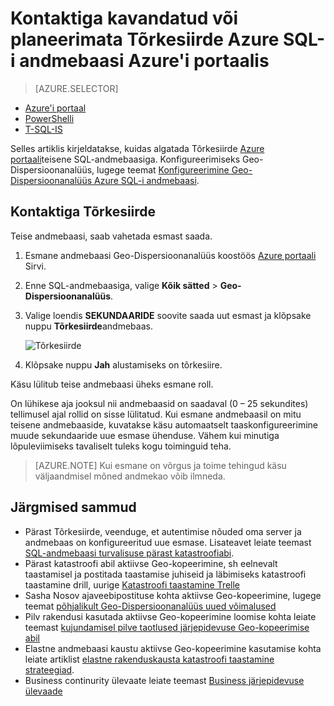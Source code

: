 <properties 
    pageTitle="Azure'i SQL-andmebaasi jaoks planeeritud või planeerimata Tõrkesiirde alustamine Azure portaali | Microsoft Azure'i" 
    description="Kontaktiga kavandatud või planeerimata Tõrkesiirde Azure SQL-i andmebaasi Azure'i portaalis" 
    services="sql-database" 
    documentationCenter="" 
    authors="stevestein" 
    manager="jhubbard" 
    editor=""/>

<tags
    ms.service="sql-database"
    ms.devlang="NA"
    ms.topic="article"
    ms.tgt_pltfrm="NA"
    ms.workload="data-management" 
    ms.date="08/29/2016"
    ms.author="sstein"/>

# <a name="initiate-a-planned-or-unplanned-failover-for-azure-sql-database-with-the-azure-portal"></a>Kontaktiga kavandatud või planeerimata Tõrkesiirde Azure SQL-i andmebaasi Azure'i portaalis


> [AZURE.SELECTOR]
- [Azure'i portaal](sql-database-geo-replication-failover-portal.md)
- [PowerShelli](sql-database-geo-replication-failover-powershell.md)
- [T-SQL-IS](sql-database-geo-replication-failover-transact-sql.md)


Selles artiklis kirjeldatakse, kuidas algatada Tõrkesiirde [Azure portaali](http://portal.azure.com)teisene SQL-andmebaasiga. Konfigureerimiseks Geo-Dispersioonanalüüs, lugege teemat [Konfigureerimine Geo-Dispersioonanalüüs Azure SQL-i andmebaasi](sql-database-geo-replication-portal.md).


## <a name="initiate-a-failover"></a>Kontaktiga Tõrkesiirde

Teise andmebaasi, saab vahetada esmast saada.  

1. Esmane andmebaasi Geo-Dispersioonanalüüs koostöös [Azure portaali](http://portal.azure.com) Sirvi.
2. Enne SQL-andmebaasiga, valige **Kõik sätted** > **Geo-Dispersioonanalüüs**.
3. Valige loendis **SEKUNDAARIDE** soovite saada uut esmast ja klõpsake nuppu **Tõrkesiirde**andmebaas.

    ![Tõrkesiirde][2]

4. Klõpsake nuppu **Jah** alustamiseks on tõrkesiire.

Käsu lülitub teise andmebaasi üheks esmane roll. 

On lühikese aja jooksul nii andmebaasid on saadaval (0 – 25 sekundites) tellimusel ajal rollid on sisse lülitatud. Kui esmane andmebaasil on mitu teisene andmebaaside, kuvatakse käsu automaatselt taaskonfigureerimine muude sekundaaride uue esmase ühenduse. Vähem kui minutiga lõpuleviimiseks tavaliselt tuleks kogu toiminguid teha. 

>[AZURE.NOTE] Kui esmane on võrgus ja toime tehingud käsu väljaandmisel mõned andmekao võib ilmneda.


## <a name="next-steps"></a>Järgmised sammud   

- Pärast Tõrkesiirde, veenduge, et autentimise nõuded oma server ja andmebaas on konfigureeritud uue esmase. Lisateavet leiate teemast [SQL-andmebaasi turvalisuse pärast katastroofiabi](sql-database-geo-replication-security-config.md).
- Pärast katastroofi abil aktiivse Geo-kopeerimine, sh eelnevalt taastamisel ja postitada taastamise juhiseid ja läbimiseks katastroofi taastamine drill, uurige [Katastroofi taastamine Trelle](sql-database-disaster-recovery.md)
- Sasha Nosov ajaveebipostituse kohta aktiivse Geo-kopeerimine, lugege teemat [põhjalikult Geo-Dispersioonanalüüs uued võimalused](https://azure.microsoft.com/blog/spotlight-on-new-capabilities-of-azure-sql-database-geo-replication/)
- Pilv rakendusi kasutada aktiivse Geo-kopeerimine loomise kohta leiate teemast [kujundamisel pilve taotlused järjepidevuse Geo-kopeerimise abil](sql-database-designing-cloud-solutions-for-disaster-recovery.md)
- Elastne andmebaasi kaustu aktiivse Geo-kopeerimine kasutamise kohta leiate artiklist [elastne rakenduskausta katastroofi taastamine strateegiad](sql-database-disaster-recovery-strategies-for-applications-with-elastic-pool.md).
- Business continurity ülevaate leiate teemast [Business järjepidevuse ülevaade](sql-database-business-continuity.md)




<!--Image references-->
[1]: ./media/sql-database-geo-replication-failover-portal/failover.png
[2]: ./media/sql-database-geo-replication-failover-portal/secondaries.png

